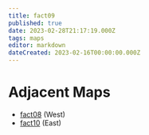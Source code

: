 ```yaml
---
title: fact09
published: true
date: 2023-02-28T21:17:19.000Z
tags: maps
editor: markdown
dateCreated: 2023-02-16T00:00:00.000Z
---
```



# Adjacent Maps
 * [fact08](/maps/fact08) (West)
 * [fact10](/maps/fact10) (East)
